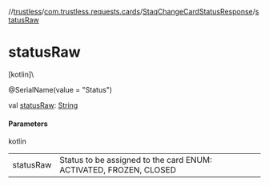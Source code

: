 //[trustless](../../../index.md)/[com.trustless.requests.cards](../index.md)/[StaqChangeCardStatusResponse](index.md)/[statusRaw](status-raw.md)

# statusRaw

[kotlin]\

@SerialName(value = &quot;Status&quot;)

val [statusRaw](status-raw.md): [String](https://kotlinlang.org/api/latest/jvm/stdlib/kotlin/-string/index.html)

#### Parameters

kotlin

| | |
|---|---|
| statusRaw | Status to be assigned to the card ENUM:  ACTIVATED, FROZEN, CLOSED |
